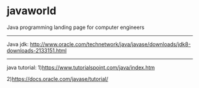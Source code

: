 # javaworld

Java programming landing page for computer engineers

------------------------------------------------------------------------------------

Java jdk: http://www.oracle.com/technetwork/java/javase/downloads/jdk8-downloads-2133151.html

------------------------------------------------------------------------------------

java tutorial: 
1)https://www.tutorialspoint.com/java/index.htm

2)https://docs.oracle.com/javase/tutorial/
